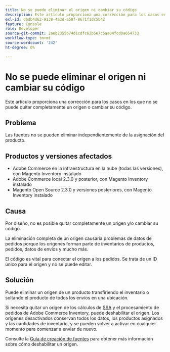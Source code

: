 ```yaml
---
title: No se puede eliminar el origen ni cambiar su código
description: Este artículo proporciona una corrección para los casos en los que no se puede quitar completamente un origen o cambiar su código.
exl-id: dbdb4d62-9138-4a3d-a58f-8671f1dc5b42
feature: Console
role: Developer
source-git-commit: 2aeb2355b74d1cdfc62b5e7c5aa04fcd0a654733
workflow-type: tm+mt
source-wordcount: '242'
ht-degree: 0%

---
```


# No se puede eliminar el origen ni cambiar su código

Este artículo proporciona una corrección para los casos en los que no se puede quitar completamente un origen o cambiar su código.

## Problema

Las fuentes no se pueden eliminar independientemente de la asignación del producto.

## Productos y versiones afectados

* Adobe Commerce en la infraestructura en la nube (todas las versiones), con Magento Inventory instalado
* Adobe Commerce local 2.3.0 y posterior, con Magento Inventory instalado
* Magento Open Source 2.3.0 y versiones posteriores, con Magento Inventory instalado

## Causa

Por diseño, no es posible quitar completamente un origen y/o cambiar su código.

La eliminación completa de un origen causaría problemas de datos de pedidos porque los orígenes forman parte de inventarios de productos, pedidos, datos de envíos y mucho más.

El código es vital para conectar el origen a los pedidos. Se trata de un ID único para el origen y no se puede editar.

## Solución

Puede eliminar un origen de un producto transfiriendo el inventario o soltando el producto de todos los envíos en una ubicación.

Si necesita quitar un origen de los cálculos de [SSA](https://experienceleague.adobe.com/es/docs/commerce-admin/inventory/basics/selection-reservations) y el procesamiento de pedidos de Adobe Commerce Inventory, puede deshabilitar el origen. Los orígenes desactivados conservan todos los datos, los productos asignados y las cantidades de inventario, y se pueden volver a activar en cualquier momento para comenzar a enviar de nuevo.

Consulte la [Guía de creación de fuentes](https://github.com/magento/inventory/wiki/Create-Sources#disable-sources) para obtener más información sobre cómo deshabilitar un origen.
